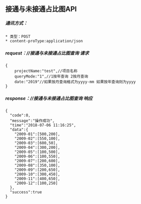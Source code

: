 ## 接通与未接通占比图API

##### 通讯方式：
```
* 类型：POST 
* content-proType:application/json
```

##### request：//接通与未接通占比图查询 请求
```
{
    projectName:"test",//项目名称
    queryMode:"1",//1按年查询 2按月查询
    date:"2019"//如果按月查询格式为yyyy-mm 如果按年查询则为yyyy
}
```

##### response：//接通与未接通占比图查询 响应
```
{
  "code":0,
  "message":"操作成功",
  "time":"2018-07-06 11:16:25",
  "data":{
    "2009-01":[500,200],
    "2009-02":[550,100],
    "2009-03":[600,50],
    "2009-04":[300,200],
    "2009-05":[100,500],
    "2009-06":[100,550],
    "2009-07":[200,600],
    "2009-08":[350,100],
    "2009-09":[200,650],
    "2009-10":[300,450],
    "2009-11":[400,650],
    "2009-12":[100,250]
  },
  "success":true
}
```